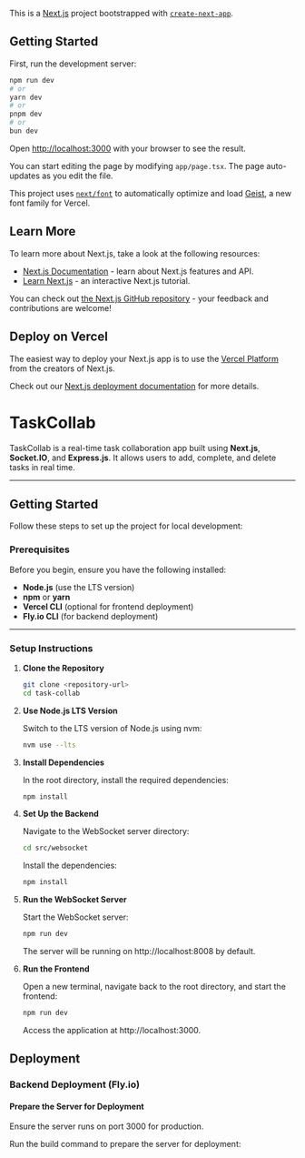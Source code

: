 This is a [Next.js](https://nextjs.org) project bootstrapped with [`create-next-app`](https://nextjs.org/docs/app/api-reference/cli/create-next-app).

## Getting Started

First, run the development server:

```bash
npm run dev
# or
yarn dev
# or
pnpm dev
# or
bun dev
```

Open [http://localhost:3000](http://localhost:3000) with your browser to see the result.

You can start editing the page by modifying `app/page.tsx`. The page auto-updates as you edit the file.

This project uses [`next/font`](https://nextjs.org/docs/app/building-your-application/optimizing/fonts) to automatically optimize and load [Geist](https://vercel.com/font), a new font family for Vercel.

## Learn More

To learn more about Next.js, take a look at the following resources:

- [Next.js Documentation](https://nextjs.org/docs) - learn about Next.js features and API.
- [Learn Next.js](https://nextjs.org/learn) - an interactive Next.js tutorial.

You can check out [the Next.js GitHub repository](https://github.com/vercel/next.js) - your feedback and contributions are welcome!

## Deploy on Vercel

The easiest way to deploy your Next.js app is to use the [Vercel Platform](https://vercel.com/new?utm_medium=default-template&filter=next.js&utm_source=create-next-app&utm_campaign=create-next-app-readme) from the creators of Next.js.

Check out our [Next.js deployment documentation](https://nextjs.org/docs/app/building-your-application/deploying) for more details.
# TaskCollab

TaskCollab is a real-time task collaboration app built using **Next.js**, **Socket.IO**, and **Express.js**. It allows users to add, complete, and delete tasks in real time.

---

## Getting Started

Follow these steps to set up the project for local development:

### Prerequisites

Before you begin, ensure you have the following installed:

- **Node.js** (use the LTS version)
- **npm** or **yarn**
- **Vercel CLI** (optional for frontend deployment)
- **Fly.io CLI** (for backend deployment)

---

### Setup Instructions

1. **Clone the Repository**

   ```bash
   git clone <repository-url>
   cd task-collab
   ```

2. **Use Node.js LTS Version**

   Switch to the LTS version of Node.js using nvm:

   ```bash
   nvm use --lts
   ```

3. **Install Dependencies**

   In the root directory, install the required dependencies:

   ```bash
   npm install
   ```

4. **Set Up the Backend**

   Navigate to the WebSocket server directory:

   ```bash
   cd src/websocket
   ```

   Install the dependencies:

   ```bash
   npm install
   ```

5. **Run the WebSocket Server**

   Start the WebSocket server:

   ```bash
   npm run dev
   ```

   The server will be running on http://localhost:8008 by default.

6. **Run the Frontend**

   Open a new terminal, navigate back to the root directory, and start the frontend:

   ```bash
   npm run dev
   ```

   Access the application at http://localhost:3000.

## Deployment

### Backend Deployment (Fly.io)

#### Prepare the Server for Deployment

Ensure the server runs on port 3000 for production.

Run the build command to prepare the server for deployment:
